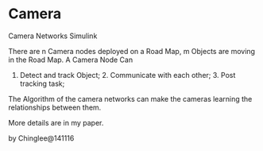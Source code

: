 Camera
======

Camera Networks Simulink

There are n Camera nodes deployed on a Road Map, m Objects are moving in the Road Map.
A Camera Node Can 
1. Detect and track Object; 2. Communicate with each other; 3. Post tracking task;

The Algorithm of the camera networks can make the cameras learning the relationships between them.

More details are in my paper.

by Chinglee@141116
